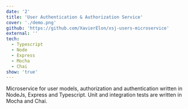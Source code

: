 ```yaml
---
date: '2'
title: 'User Authentication & Authorization Service'
cover: './demo.png'
github: 'https://github.com/XavierElon/xsj-users-microservice'
external: ''
tech:
  - Typescript
  - Node
  - Express
  - Mocha
  - Chai
show: 'true'
---
```


Microservice for user models, authorization and authentication written in NodeJs, Express and Typescript. Unit and integration tests are written in Mocha and Chai.
